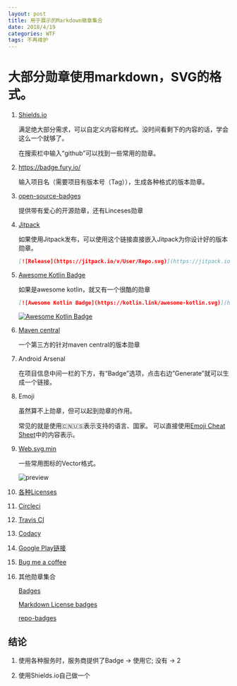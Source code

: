 ```yaml
---
layout: post
title: 用于展示的Markdown徽章集合
date: 2018/4/19
categories: WTF
tags: 不再维护
---
```


# 大部分勋章使用markdown，SVG的格式。

<!--more-->

1. [Shields.io](http://shields.io/)

    满足绝大部分需求，可以自定义内容和样式。没时间看剩下的内容的话，学会这么一个就够了。

    在搜索栏中输入“github”可以找到一些常用的勋章。

1. https://badge.fury.io/

    输入项目名（需要项目有版本号（Tag）），生成各种格式的版本勋章。

1. [open-source-badges](https://github.com/ellerbrock/open-source-badges)

    提供带有爱心的开源勋章，还有Linceses勋章

1. [Jitpack](https://github.com/jitpack/jitpack.io#badges)

    如果使用Jitpack发布，可以使用这个链接直接嵌入Jitpack为你设计好的版本勋章。

    ```Markdown
    [![Release](https://jitpack.io/v/User/Repo.svg)](https://jitpack.io/#User/Repo)
    ```

1. [Awesome Kotlin Badge](https://github.com/KotlinBy/awesome-kotlin#spread-awesome-kotlin)

    如果是awesome kotlin，就又有一个很酷的勋章</br>

    ```Markdown
    [![Awesome Kotlin Badge](https://kotlin.link/awesome-kotlin.svg)](https://github.com/KotlinBy/awesome-kotlin)
    ```

    [![Awesome Kotlin Badge](https://kotlin.link/awesome-kotlin.svg)](https://github.com/KotlinBy/awesome-kotlin)

1. [Maven central](https://github.com/jirutka/maven-badges#usags)

    一个第三方的针对maven central的版本勋章

1. Android Arsenal

    在项目信息中间一栏的下方，有“Badge”选项，点击右边”Generate”就可以生成一个链接。

1. Emoji

    虽然算不上勋章，但可以起到勋章的作用。

    常见的就是使用:cn::us:表示支持的语言、国家。
    可以直接使用[Emoji Cheat Sheet](https://www.webpagefx.com/tools/emoji-cheat-sheet/)中的内容表示。

1. [Web.svg.min](https://github.com/larsenwork/web.svg.min)

    一些常用图标的Vector格式。

    ![preview](http://upload-images.jianshu.io/upload_images/5450520-b5058065eb46307d.png?imageMogr2/auto-orient/strip%7CimageView2/2/w/1240)

1. [各种Licenses](https://gist.github.com/lukas-h/2a5d00690736b4c3a7ba)

1. [Circleci](https://circleci.com/docs/1.0/status-badges/)

1. [Travis CI](https://docs.travis-ci.com/user/status-images/)

1. [Codacy](https://support.codacy.com/hc/en-us/articles/212799365-Badges)

1. [Google Play链接](https://play.google.com/intl/en_us/badges/)

1. [Bug me a coffee](https://ko-fi.com/)

1. 其他勋章集合

    [Badges](https://github.com/boennemann/badges)

    [Markdown License badges](https://gist.github.com/lukas-h/2a5d00690736b4c3a7ba)

    [repo-badges](https://github.com/dwyl/repo-badges)

## 结论

1. 使用各种服务时，服务商提供了Badge -> 使用它; 没有 -> 2

2. 使用Shields.io自己做一个
